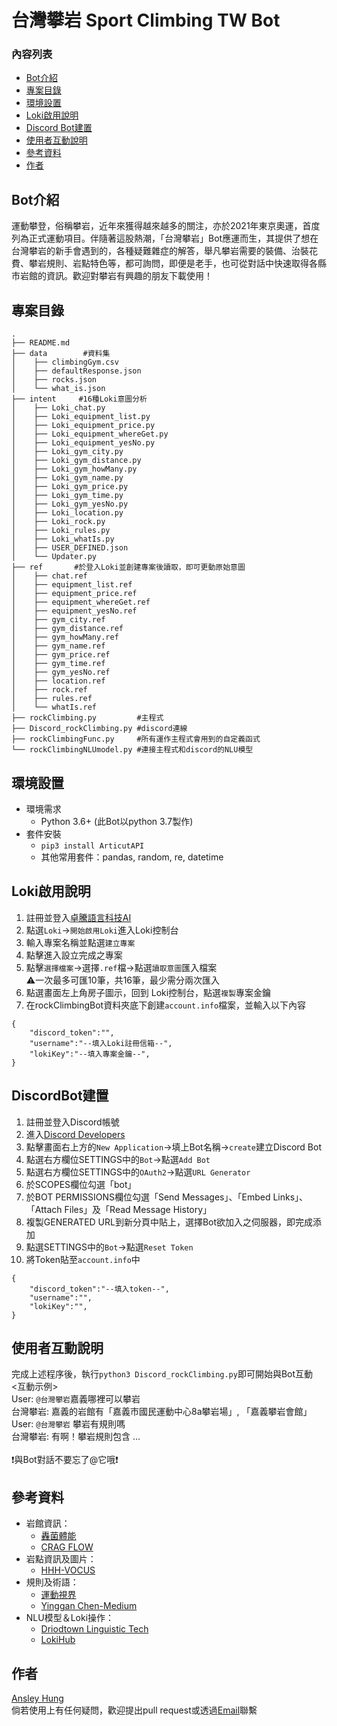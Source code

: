 # 台灣攀岩 Sport Climbing TW Bot
### 內容列表
- [Bot介紹](##Bot介紹)
- [專案目錄](##專案目錄)
- [環境設置](##環境設置)
- [Loki啟用說明](##Loki啟用說明)
- [Discord Bot建置](##DiscordBot建置)
- [使用者互動說明](##使用者互動說明)
- [參考資料](##參考資料)
- [作者](##作者)
## Bot介紹 
運動攀登，俗稱攀岩，近年來獲得越來越多的關注，亦於2021年東京奧運，首度列為正式運動項目。伴隨著這股熱潮，「台灣攀岩」Bot應運而生，其提供了想在台灣攀岩的新手會遇到的，各種疑難雜症的解答，舉凡攀岩需要的裝備、治裝花費、攀岩規則、岩點特色等，都可詢問，即便是老手，也可從對話中快速取得各縣市岩館的資訊。歡迎對攀岩有興趣的朋友下載使用！

## 專案目錄
```
.
├── README.md
├── data        #資料集
│    ├── climbingGym.csv
│    ├── defaultResponse.json
│    ├── rocks.json
│    └── what_is.json
├── intent     #16種Loki意圖分析
│    ├── Loki_chat.py
│    ├── Loki_equipment_list.py
│    ├── Loki_equipment_price.py
│    ├── Loki_equipment_whereGet.py
│    ├── Loki_equipment_yesNo.py
│    ├── Loki_gym_city.py
│    ├── Loki_gym_distance.py
│    ├── Loki_gym_howMany.py
│    ├── Loki_gym_name.py
│    ├── Loki_gym_price.py
│    ├── Loki_gym_time.py
│    ├── Loki_gym_yesNo.py
│    ├── Loki_location.py
│    ├── Loki_rock.py
│    ├── Loki_rules.py
│    ├── Loki_whatIs.py
│    ├── USER_DEFINED.json
│    └── Updater.py
├── ref       #於登入Loki並創建專案後讀取，即可更動原始意圖
│    ├── chat.ref
│    ├── equipment_list.ref
│    ├── equipment_price.ref
│    ├── equipment_whereGet.ref
│    ├── equipment_yesNo.ref
│    ├── gym_city.ref
│    ├── gym_distance.ref
│    ├── gym_howMany.ref
│    ├── gym_name.ref
│    ├── gym_price.ref
│    ├── gym_time.ref
│    ├── gym_yesNo.ref
│    ├── location.ref
│    ├── rock.ref
│    ├── rules.ref
│    └── whatIs.ref
├── rockClimbing.py         #主程式
├── Discord_rockClimbing.py #discord連線
├── rockClimbingFunc.py     #所有運作主程式會用到的自定義函式
└── rockClimbingNLUmodel.py #連接主程式和discord的NLU模型
```
## 環境設置
- 環境需求
    - Python 3.6+ (此Bot以python 3.7製作)
- 套件安裝
    - `pip3 install ArticutAPI`
    - 其他常用套件：pandas, random, re, datetime
## Loki啟用說明
1. 註冊並登入[卓騰語言科技AI](https://api.droidtown.co/login/)
2. 點選`Loki`->`開始啟用Loki`進入Loki控制台
3. 輸入專案名稱並點選`建立專案`
4. 點擊進入設立完成之專案
5. 點擊`選擇檔案`->選擇`.ref`檔->點選`讀取意圖`匯入檔案<br>⚠一次最多可匯10筆，共16筆，最少需分兩次匯入
6. 點選畫面左上角房子圖示，回到 Loki控制台，點選`複製`專案金鑰
7. 在rockClimbingBot資料夾底下創建`account.info`檔案，並輸入以下內容
```
{
    "discord_token":"",
    "username":"--填入Loki註冊信箱--",
    "lokiKey":"--填入專案金鑰--",
}
```
## DiscordBot建置
1. 註冊並登入Discord帳號
2. 進入[Discord Developers](https://discord.com/developers/applications)
3. 點擊畫面右上方的`New Application`->填上Bot名稱->`create`建立Discord Bot
4. 點選右方欄位SETTINGS中的`Bot`->點選`Add Bot`
5. 點選右方欄位SETTINGS中的`OAuth2`->點選`URL Generator`
6. 於SCOPES欄位勾選「bot」
7. 於BOT PERMISSIONS欄位勾選「Send Messages」、「Embed Links」、「Attach Files」及「Read Message History」
8. 複製GENERATED URL到新分頁中貼上，選擇Bot欲加入之伺服器，即完成添加
9. 點選SETTINGS中的`Bot`->點選`Reset Token`
10. 將Token貼至`account.info`中
```
{
    "discord_token":"--填入token--",
    "username":"",
    "lokiKey":"",
}
```
## 使用者互動說明
完成上述程序後，執行`python3 Discord_rockClimbing.py`即可開始與Bot互動<br>
<互動示例><br>
User: `@台灣攀岩`嘉義哪裡可以攀岩<br>
台灣攀岩: 嘉義的岩館有「嘉義市國民運動中心8a攀岩場」, 「嘉義攀岩會館」<br>
User: `@台灣攀岩` 攀岩有規則嗎<br>
台灣攀岩: 有啊！攀岩規則包含 ...<br><br>
❗與Bot對話不要忘了@它哦❗<br>
## 參考資料
- 岩館資訊：
  - [轟菌體能](https://shenlee799.com/climbinggyms-taiwan/) 
  - [CRAG FLOW](https://willisclimber.com/taiwanboulderinggym/)
- 岩點資訊及圖片：
    - [HHH-VOCUS](https://vocus.cc/article/62316539fd897800011dbd54)
- 規則及術語：
    - [運動視界](https://www.sportsv.net/articles/86153)
    - [Yinggan Chen-Medium](https://yinggan.medium.com/%E7%B0%A1%E6%98%93%E6%94%80%E5%B2%A9%E8%A1%93%E8%AA%9E%E4%B8%80%E6%AC%A1%E4%BA%86%E8%A7%A3-223387bf04e7)
- NLU模型＆Loki操作：
    - [Driodtown Linguistic Tech](https://api.droidtown.co/document/#Loki_9)
    - [LokiHub](https://github.com/Droidtown/LokiHub/tree/main/StatsBot)

## 作者
[Ansley Hung](https://github.com/Chilinhung) <br>
倘若使用上有任何疑問，歡迎提出pull request或透過<a href="https://mail.google.com/mail/u/0/?tab=rm&ogbl#inbox">Email</a>聯繫
